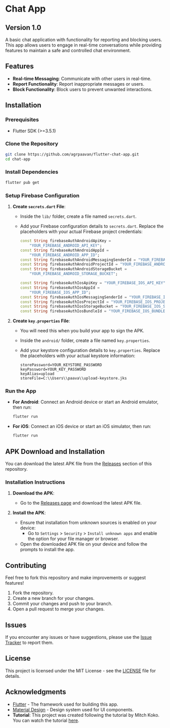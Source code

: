 # Chat App

## Version 1.0

A basic chat application with functionality for reporting and blocking users. This app allows users to engage in real-time conversations while providing features to maintain a safe and controlled chat environment.

## Features

- **Real-time Messaging**: Communicate with other users in real-time.
- **Report Functionality**: Report inappropriate messages or users.
- **Block Functionality**: Block users to prevent unwanted interactions.

## Installation

### Prerequisites

- Flutter SDK (>=3.5.1)

### Clone the Repository

```sh
git clone https://github.com/agrpaavan/flutter-chat-app.git
cd chat-app
```

### Install Dependencies

```sh
flutter pub get
```

### Setup Firebase Configuration

1. **Create `secrets.dart` File**:
   - Inside the `lib/` folder, create a file named `secrets.dart`.
   - Add your Firebase configuration details to `secrets.dart`. Replace the placeholders with your actual Firebase project credentials:

     ```dart
     const String firebaseAuthAndroidApiKey =
         "YOUR_FIREBASE_ANDROID_API_KEY";
     const String firebaseAuthAndroidAppId =
         "YOUR_FIREBASE_ANDROID_APP_ID";
     const String firebaseAuthAndroidMessagingSenderId = "YOUR_FIREBASE_ANDROID_MESSAGING_SENDER_ID";
     const String firebaseAuthAndroidProjectId = "YOUR_FIREBASE_ANDROID_PROJECT_ID";
     const String firebaseAuthAndroidStorageBucket =
         "YOUR_FIREBASE_ANDROID_STORAGE_BUCKET";

     const String firebaseAuthIosApiKey = "YOUR_FIREBASE_IOS_API_KEY";
     const String firebaseAuthIosAppId =
         "YOUR_FIREBASE_IOS_APP_ID";
     const String firebaseAuthIosMessagingSenderId = "YOUR_FIREBASE_IOS_MESSAGING_SENDER_ID";
     const String firebaseAuthIosProjectId = "YOUR_FIREBASE_IOS_PROJECT_ID";
     const String firebaseAuthIosStorageBucket = "YOUR_FIREBASE_IOS_STORAGE_BUCKET";
     const String firebaseAuthIosBundleId = "YOUR_FIREBASE_IOS_BUNDLE_ID";
     ```

1. **Create `key.properties` File**:
   - You will need this when you build your app to sign the APK.
   - Inside the `android/` folder, create a file named `key.properties`.
   - Add your keystore configuration details to `key.properties`. Replace the placeholders with your actual keystore information:

     ```properties
     storePassword=YOUR_KEYSTORE_PASSWORD
     keyPassword=YOUR_KEY_PASSWORD
     keyAlias=upload
     storeFile=C:\\Users\\paava\\upload-keystore.jks
     ```

### Run the App

- **For Android**: Connect an Android device or start an Android emulator, then run:

  ```sh
  flutter run
  ```

- **For iOS**: Connect an iOS device or start an iOS simulator, then run:

  ```sh
  flutter run
  ```

## APK Download and Installation

You can download the latest APK file from the [Releases](https://github.com/agrpaavan/flutter-chat-app/releases) section of this repository.

### Installation Instructions

1. **Download the APK**:
   - Go to the [Releases page](https://github.com/agrpaavan/flutter-chat-app/releases) and download the latest APK file.

2. **Install the APK**:
   - Ensure that installation from unknown sources is enabled on your device:
     - Go to `Settings` > `Security` > `Install unknown apps` and enable the option for your file manager or browser.
   - Open the downloaded APK file on your device and follow the prompts to install the app.

## Contributing

Feel free to fork this repository and make improvements or suggest features!

1. Fork the repository.
2. Create a new branch for your changes.
3. Commit your changes and push to your branch.
4. Open a pull request to merge your changes.

## Issues

If you encounter any issues or have suggestions, please use the [Issue Tracker](https://github.com/agrpaavan/flutter-chat-app/issues) to report them.

## License

This project is licensed under the MIT License - see the [LICENSE](https://github.com/AgrPaavan/flutter-chat-app/blob/main/LICENSE) file for details.

## Acknowledgments

- [Flutter](https://flutter.dev/) - The framework used for building this app.
- [Material Design](https://material.io/design) - Design system used for UI components.
- **Tutorial**: This project was created following the tutorial by Mitch Koko. You can watch the tutorial [here](https://www.youtube.com/watch?v=TclK5gNM_PM).
